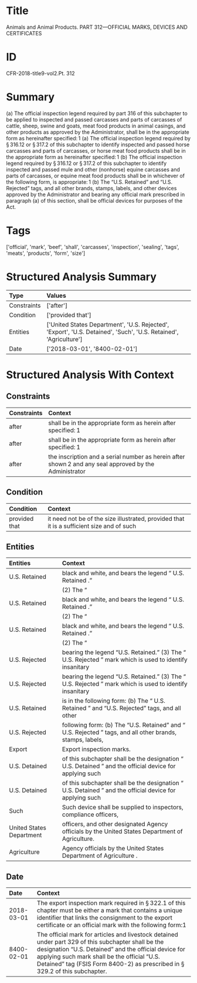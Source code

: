 # Title

 Animals and Animal Products. PART 312—OFFICIAL MARKS, DEVICES AND CERTIFICATES


# ID

 CFR-2018-title9-vol2.Pt. 312


# Summary

(a) The official inspection legend required by part 316 of this subchapter to be applied to inspected and passed carcasses and parts of carcasses of cattle, sheep, swine and goats, meat food products in animal casings, and other products as approved by the Administrator, shall be in the appropriate form as hereinafter specified:&#8201;1
(a) The official inspection legend required by &#167;&#8201;316.12 or &#167;&#8201;317.2 of this subchapter to identify inspected and passed horse carcasses and parts of carcasses, or horse meat food products shall be in the appropriate form as hereinafter specified:&#8201;1
(b) The official inspection legend required by &#167;&#8201;316.12 or &#167;&#8201;317.2 of this subchapter to identify inspected and passed mule and other (nonhorse) equine carcasses and parts of carcasses, or equine meat food products shall be in whichever of the following form, is appropriate:&#8201;1
(b) The &#8220;U.S. Retained&#8221; and &#8220;U.S. Rejected&#8221; tags, and all other brands, stamps, labels, and other devices approved by the Administrator and bearing any official mark prescribed in paragraph (a) of this section, shall be official devices for purposes of the Act.


# Tags

['official', 'mark', 'beef', 'shall', 'carcasses', 'inspection', 'sealing', 'tags', 'meats', 'products', 'form', 'size']


# Structured Analysis Summary

| Type        | Values                                                                                                           |
|:------------|:-----------------------------------------------------------------------------------------------------------------|
| Constraints | ['after']                                                                                                        |
| Condition   | ['provided that']                                                                                                |
| Entities    | ['United States Department', 'U.S. Rejected', 'Export', 'U.S. Detained', 'Such', 'U.S. Retained', 'Agriculture'] |
| Date        | ['2018-03-01', '8400-02-01']                                                                                     |


# Structured Analysis With Context

 


## Constraints

| Constraints   | Context                                                                                                      |
|:--------------|:-------------------------------------------------------------------------------------------------------------|
| after         | shall be in the appropriate form as herein after  specified:&#8201;1                                         |
| after         | shall be in the appropriate form as herein after  specified:&#8201;1                                         |
| after         | the inscription and a serial number as herein after shown&#8201;2 and any seal approved by the Administrator |


## Condition

| Condition     | Context                                                                                   |
|:--------------|:------------------------------------------------------------------------------------------|
| provided that | it need not be of the size illustrated, provided that it is a sufficient size and of such |


## Entities

| Entities                 | Context                                                                                                                           |
|:-------------------------|:----------------------------------------------------------------------------------------------------------------------------------|
| U.S. Retained            | black and white, and bears the legend &#8220; U.S. Retained .&#8221;                                                              |
|                          |             (2) The &#8220;                                                                                                       |
| U.S. Retained            | black and white, and bears the legend &#8220; U.S. Retained .&#8221;                                                              |
|                          |             (2) The &#8220;                                                                                                       |
| U.S. Retained            | black and white, and bears the legend &#8220; U.S. Retained .&#8221;                                                              |
|                          |             (2) The &#8220;                                                                                                       |
| U.S. Rejected            | bearing the legend &#8220;U.S. Retained.&#8221; (3) The &#8220; U.S. Rejected &#8221; mark which is used to identify insanitary   |
| U.S. Rejected            | bearing the legend &#8220;U.S. Retained.&#8221; (3) The &#8220; U.S. Rejected &#8221; mark which is used to identify insanitary   |
| U.S. Retained            | is in the following form: (b) The &#8220; U.S. Retained &#8221; and &#8220;U.S. Rejected&#8221; tags, and all other               |
| U.S. Rejected            | following form: (b) The &#8220;U.S. Retained&#8221; and &#8220; U.S. Rejected &#8221; tags, and all other brands, stamps, labels, |
| Export                   | Export  inspection marks.                                                                                                         |
| U.S. Detained            | of this subchapter shall be the designation &#8220; U.S. Detained &#8221; and the official device for applying such               |
| U.S. Detained            | of this subchapter shall be the designation &#8220; U.S. Detained &#8221; and the official device for applying such               |
| Such                     | Such device shall be supplied to inspectors, compliance officers,                                                                 |
| United States Department | officers, and other designated Agency officials by the United States Department  of Agriculture.                                  |
| Agriculture              | Agency officials by the United States Department of Agriculture .                                                                 |


## Date

| Date       | Context                                                                                                                                                                                                                                                                                                                      |
|:-----------|:-----------------------------------------------------------------------------------------------------------------------------------------------------------------------------------------------------------------------------------------------------------------------------------------------------------------------------|
| 2018-03-01 | The export inspection mark required in &#167;&#8201;322.1 of this chapter must be either a mark that contains a unique identifier that links the consignment to the export certificate or an official mark with the following form:1                                                                                         |
| 8400-02-01 | The official mark for articles and livestock detained under part 329 of this subchapter shall be the designation &#8220;U.S. Detained&#8221; and the official device for applying such mark shall be the official &#8220;U.S. Detained&#8221; tag (FSIS Form 8400-2) as prescribed in &#167;&#8201;329.2 of this subchapter. |


